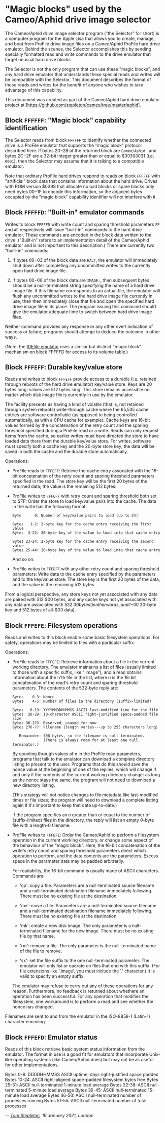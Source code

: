 # "Magic blocks" used by the Cameo/Aphid drive image selector

The Cameo/Aphid drive image selector program ("the Selector" for short) is a
computer program for the Apple Lisa that allows you to create, manage, and boot
from ProFile drive image files on a Cameo/Aphid ProFile hard drive emulator.
Behind the scenes, the Selector accomplishes this by sending specially
formatted read and write commands to the drive emulator that target unusual
hard drive blocks.

The Selector is not the only program that can use these "magic blocks", and any
hard drive emulator that understands these special reads and writes will be
compatible with the Selector. This document describes the format of these reads
and writes for the benefit of anyone who wishes to take advantage of this
capability.

This document was created as part of the Cameo/Aphid hard drive emulator
project at [https://github.com/stepleton/cameo/tree/master/aphid].

## Block `FFFFFF`: "Magic block" capability identification

The Selector reads from block `FFFFFF` to identify whether the connected drive
is a ProFile emulator that supports the "magic block" protocol described here.
If bytes $20-$2B of the returned block are `Cameo/Aphid ` and bytes $2C-$2F are
a 32-bit integer greater than or equal to $30303031 (i.e. `0001`), then the
Selector may assume that it is talking to a compatible emulator.

Note that ordinary ProFile hard drives respond to reads on block `FFFFFF` with
"artificial" block data that contains information about the hard drive. Drives
with ROM version $0398 that allocate no bad blocks or spare blocks only need
bytes $00-$1F to encode this information, so the adjacent bytes occupied by the
"magic block" capability identifier will not interfere with it.

## Block `FFFFFD`: "Built-in" emulator commands

Writes to block `FFFFFD` with write count and sparing threshold parameters `FE`
and `AF` respectively will issue "built-in" commands to the hard drive
emulator. These commands are encoded in the block data written to the drive.
("Built-in" refers to an implementation detail of the Cameo/Aphid emulator and
is not important to this description.) There are currently two "built-in"
commands:

1. If bytes $00-$03 of the block data are `HALT`, the emulator will immediately
   shut down after completing any uncommitted writes to the currently open
   hard drive image file.

2. If bytes $00-$06 of the block data are `IMAGE:`, then subsequent bytes
   should be a null-terminated string specifying the name of a hard drive image
   file. If this filename corresponds to an actual file, the emulator will flush
   any uncommitted writes to the hard drive image file currently in use, then
   then immediately close that file and open the specified hard drive image
   file in its place. The program issuing this command should give the
   emulator adequate time to switch between hard drive image files.

Neither command provides any response or any other overt indication of success
or failure; programs should attempt to deduce the outcome in other ways.

(Note: the [IDEfile emulator](
http://john.ccac.rwth-aachen.de:8000/patrick/idefile.htm) uses a similar but
distinct "magic block" mechanism on block FFFFFD for access to its volume
table.)

## Block `FFFEFF`: Durable key/value store

Reads and writes to block `FFFEFF` provide access to a durable (i.e. retained
through reboots of the hard drive emulator) key/value store. Keys are 20 bytes
long; values are 512 bytes long. This store remains accessible no matter which
disk image file is currently in use by the emulator.

The facility presents as having a kind of volatile (that is, not retained
through system reboots) write-through cache where the 65,535 cache entries are
software controllable (as opposed to being controlled automatically, as with a
CPU cache for example). Cache keys are 16-bit values formed by the
concatenation of the retry count and the sparing threshold specified during a
ProFile read or a write. Reads can only request items from the cache, so
earlier writes must have directed the store to have loaded data there from the
durable key/value store. For writes, software must specify both a cache key and
the 20-byte store key; the data will be saved in both the cache and the durable
store automatically.

Operations:

- ProFile reads to `FFFEFF`: Retrieve the cache entry assocated with the 16-bit
  concatenation of the retry count and sparing threshold parameters specified
  in the read. The store key will be the first 20 bytes of the returned data;
  the value is the remaining 512 bytes.

- ProFile writes to `FFFEFF` with retry count and sparing threshold both set to
  $FF: Order the store to load key/value pairs into the cache. The data in the
  write has the following format:

      Byte      0: Number of key/value pairs to load (up to 24)

      Bytes   1-2: 2-byte key for the cache entry receiving the first value
      Bytes  3-22: 20-byte key of the value to load into that cache entry

      Bytes 23-24: 2-byte key for the cache entry receiving the second value
      Bytes 25-44: 20-byte key of the value to load into that cache entry

  And so on.

- ProFile writes to `FFFEFF` with any other retry count and sparing threshold
  parameters: Write data to the cache entry specified by the parameters and to
  the key/value store. The store key is the first 20 bytes of the data, and the
  value is the remaining 512 bytes.

From a logical perspective, any store keys not yet associated with any data are
paired with 512 $00 bytes, and any cache keys not yet associated with any data
are associated with 532 $00 bytes (in other words, an all-$00 20-byte key and
512 bytes of all-$00 data).

## Block `FFFEFE`: Filesystem operations

Reads and writes to this block enable some basic filesystem operations.  For
safety, operations may be limited to files with a particular suffix.

Operations:

- ProFile reads to `FFFEFE`: Retrieve information about a file in the current
  working directory. The emulator maintains a list of files (usually limited
  to those with a specific suffix, like ".image"), and a read obtains
  information about the n'th file in the list, where n is the 16-bit
  concatenation of the read's retry count and sparing threshold parameters.
  The contents of the 532-byte reply are:

      Bytes    0-3: Nonce
      Bytes    4-5: Number of files in the directory (suffix-limited)

      Bytes   6-19: YYYYMMDDHHMMSS ASCII last-modified time for the file
      Bytes  20-29: 10-character ASCII right-justified space-padded file size
      Bytes 30-275: Reserved, unused for now
      Bytes 276-??: Filename (length varies---up to 255 characters long)

         Remainder: $00 bytes, so the filename is null-terminated.
                    (There is always room for at least one null terminator.)

  By counting through values of n in the ProFile read parameters, programs
  that talk to the emulator can download a complete directory listing to
  present to the user. Programs that do this should save the nonce value at the
  beginning of one of the replies, which will change if and only if the contents
  of the current working directory change: as long as the nonce stays the same,
  the program will not need to download a new directory listing.

  (This strategy will not notice changes to file metadata like last-modified
  times or file sizes; the program will need to download a complete listing
  again if it's important to keep that data up-to-date.)

  If the program specifies an n greater than or equal to the number of
  (suffix-limited) files in the directory, the reply will list an empty 0-byte
  file with a length-0 filename.

- ProFile writes to `FFFEFE`: Order the Cameo/Aphid to perform a filesystem
  operation in the current working directory, or change some aspect of the
  behaviour of the "magic block". Here, the 16-bit concatenation of the write's
  retry count and sparing threshold parameters direct which operation to
  perform, and the data contents are the parameters. Excess space in the
  parameter data may be padded arbitrarily.

  For readability, the 16-bit command is usually made of ASCII characters.
  Commands are:

  - 'cp': copy a file. Parameters are a null-terminated source filename and a
    null-terminated destination filename immediately following. There must be
    no existing file at the destination.

  - 'mv': move a file. Parameters are a null-terminated source filename and a
    null-terminated destination filename immediately following. There must be
    no existing file at the destination.

  - 'mk': create a new disk image. The only parameter is a null-terminated
    filename for the new image. There must be no existing file by that name.

  - 'rm': remove a file. The only parameter is the null-terminated name of
    the file to remove.

  - 'sx': set the file suffix to the one null-terminated parameter. The
    emulator will only list or operate on files that end with this suffix. (For
    file extensions like '.image', you must include the '.' character.) It is
    valid to specify an empty suffix.

  The emulator may refuse to carry out any of these operations for any reason.
  Furthermore, no feedback is returned about whethere an operation has been
  successful. For any operation that modifies the filesystem, one workaround
  is to perform a read and see whether the nonce has changed.

Filenames are sent to and from the emulator in the ISO-8859-1 (Latin-1)
character encoding.

## Block `FFFEFD`: Emulator status

Reads of this block retrieve basic system status information from the emulator.
The format in use is a good fit for emulators that incorporate Unix-like
operating systems (like Cameo/Aphid does) but may not be as useful for other 
implementations.

   Bytes   0-9: DDDDHHMMSS ASCII uptime; days right-justified space padded
   Bytes 10-24: ASCII right-aligned space-padded filesystem bytes free
   Bytes 25-31: ASCII null-terminated 1-minute load average
   Bytes 32-38: ASCII null-terminated 5-minute load average
   Bytes 39-45: ASCII null-terminated 15-minute load average
   Bytes 46-50: ASCII null-terminated number of processes running
   Bytes 51-55: ASCII null-terminated number of total processes

-- _[Tom Stepleton](mailto:stepleton@gmail.com), 16 January 2021, London_

